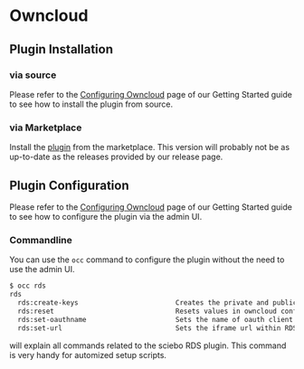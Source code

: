 # Owncloud

## Plugin Installation

### via source

Please refer to the [Configuring Owncloud](../../../gettingstarted/ocplugin.md) page of our Getting Started guide to see how to install the plugin from source.

### via Marketplace

Install the [plugin](https://marketplace.owncloud.com/apps/rds) from the marketplace. This version will probably not be as up-to-date as the releases provided by our release page.

## Plugin Configuration

Please refer to the [Configuring Owncloud](../../../gettingstarted/ocplugin.md) page of our Getting Started guide to see how to configure the plugin via the admin UI.

### Commandline

You can use the `occ` command to configure the plugin without the need to use the admin UI.

````bash
$ occ rds
rds
  rds:create-keys                        Creates the private and public key to sign informations.
  rds:reset                              Resets values in owncloud config
  rds:set-oauthname                      Sets the name of oauth client used by RDS app.
  rds:set-url                            Sets the iframe url within RDS app.
````

will explain all commands related to the sciebo RDS plugin.
This command is very handy for automized setup scripts.
